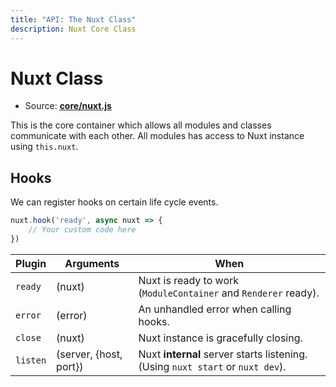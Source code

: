 ```yaml
---
title: "API: The Nuxt Class"
description: Nuxt Core Class
---
```


# Nuxt Class

- Source: **[core/nuxt.js](https://github.com/nuxt/nuxt.js/tree/dev/packages/core/src/nuxt.js)**

This is the core container which allows all modules and classes communicate with each other. All modules has access to Nuxt instance using `this.nuxt`.

## Hooks

We can register hooks on certain life cycle events.

```js
nuxt.hook('ready', async nuxt => {
    // Your custom code here
})
```

Plugin   | Arguments              | When
---------|------------------------|------------------------------------------------------------------------------
`ready`  | (nuxt)                 | Nuxt is ready to work (`ModuleContainer` and `Renderer` ready).
`error`  | (error)                | An unhandled error when calling hooks.
`close`  | (nuxt)                 | Nuxt instance is gracefully closing.
`listen` | (server, {host, port}) | Nuxt **internal** server starts listening. (Using `nuxt start` or `nuxt dev`).
